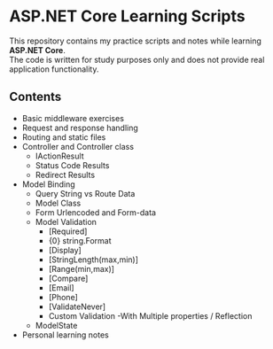 # ASP.NET Core Learning Scripts

This repository contains my practice scripts and notes while learning **ASP.NET Core**.  
The code is written for study purposes only and does not provide real application functionality.

## Contents
- Basic middleware exercises  
- Request and response handling  
- Routing  and static files
- Controller and Controller class
  - IActionResult
  - Status Code Results
  - Redirect Results
- Model Binding
  - Query String vs Route Data
  - Model Class
  - Form Urlencoded and Form-data
  - Model Validation 
	- [Required]
	- {0} string.Format
	- [Display]
	- [StringLength(max,min)]
	- [Range(min,max)]
	- [Compare]
	- [Email]
	- [Phone]
	- [ValidateNever]
	- Custom Validation
	  -With Multiple properties / Reflection
  - ModelState
- Personal learning notes  
